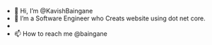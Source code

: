 - 👋 Hi, I’m @KavishBaingane
- 🌱 I’m a Software Engineer who Creats website using dot net core.
- 
- 📫 How to reach me @baingane

<!---
KavishBaingane/KavishBaingane is a ✨ special ✨ repository because its `README.md` (this file) appears on your GitHub profile.
You can click the Preview link to take a look at your changes.
--->
